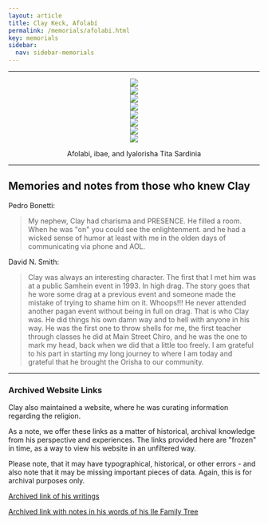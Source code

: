 ```yaml
---
layout: article
title: Clay Keck, Afolabí
permalink: /memorials/afolabi.html
key: memorials
sidebar:
  nav: sidebar-memorials
---
```





---

<div class="swiper my-3 swiper-demo swiper-demo--image swiper-demo--3">
  <div class="swiper__wrapper">
    <div class="swiper__slide"><center><img  class="image image--md" src="afolabi/46775496_2100009300298472_8475438451880099840_n.jpeg"/></center></div>
    <div class="swiper__slide"><center><img  class="image image--md" src="afolabi/46837033_2100009430298459_6132916542217650176_n.jpeg"/></center></div>
    <div class="swiper__slide"><center><img  class="image image--md" src="afolabi/46881353_2100009396965129_6221779982507573248_n.jpeg"/></center></div>
    <div class="swiper__slide"><center><img  class="image image--md" src="afolabi/46089077_2267484966805296_7509274993025351680_n.jpg"/></center></div>
    <div class="swiper__slide"><center><img  class="image image--md" src="afolabi/45751588_2267485026805290_4155534910766972928_n.jpg"/></center></div>
    <div class="swiper__slide"><center><img  class="image image--md" src="afolabi/45818928_2267484956805297_8143675695965405184_n.jpg"/></center></div>
    <div class="swiper__slide"><center><img  class="image image--md" src="afolabi/45984835_2267484963471963_7868558185680863232_n.jpg"/></center></div>
    <div class="swiper__slide"><center><img  class="image image--md" src="afolabi/46759399_2100009490298453_6245879765559934976_n.jpeg"/> <p>Afolabi, ibae, and Iyalorisha Tita Sardinia</p></center></div>
  </div>
  <div class="swiper__button swiper__button--prev fas fa-chevron-left"></div>
  <div class="swiper__button swiper__button--next fas fa-chevron-right"></div>
</div>


---
## Memories and notes from those who knew Clay

Pedro Bonetti:
> My nephew, Clay had charisma and PRESENCE. He filled a room. When he was "on" you could see the enlightenment. and he had a wicked sense of humor at least with me in the olden days of communicating via phone and AOL.



David N. Smith:
> Clay was always an interesting character. The first that I met him was at a public Samhein event in 1993. In high drag. The story goes that he wore some drag at a previous event and someone made the mistake of trying to shame him on it. Whoops!!! He never attended another pagan event without being in full on drag. That is who Clay was. He did things his own damn way and to hell with anyone in his way. He was the first one to throw shells for me, the first teacher through classes he did at Main Street Chiro, and he was the one to mark my head, back when we did that a little too freely. I am grateful to his part in starting my long journey to where I am today and grateful that he brought the Orisha to our community.




---

### Archived Website Links

Clay also maintained a website, where he was curating information regarding the religion.

As a note, we offer these links as a matter of historical, archival knowledge from his perspective and experiences.  The links provided here are "frozen" in time, as a way to view his website in an unfiltered way.

Please note, that it may have typographical, historical, or other errors - and also note that it may be missing important pieces of data.  Again, this is for archival purposes only.

[Archived link of his writings](https://web.archive.org/web/20210208213715/https://mysticcurio.tripod.com/stuffiwrote.htm)

[Archived link with notes in his words of his Ile Family Tree](https://web.archive.org/web/20220124180156/https://mysticcurio.tripod.com/ileafolabi.htm)


<script>
  {%- include scripts/lib/swiper.js -%}
  var SOURCES = window.TEXT_VARIABLES.sources;
  window.Lazyload.js(SOURCES.jquery, function() {
    $('.swiper-demo--0').swiper();
    $('.swiper-demo--1').swiper();
    $('.swiper-demo--2').swiper();
    $('.swiper-demo--3').swiper();
    $('.swiper-demo--4').swiper({ animation: false });
  });
</script>
